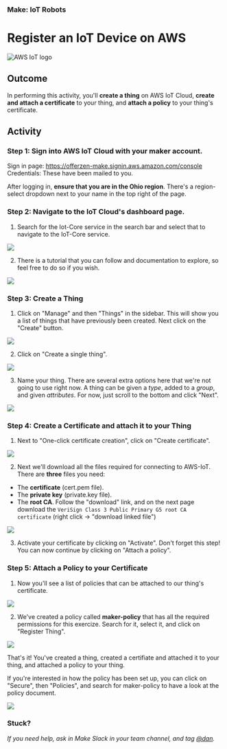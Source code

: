 ### Make: IoT Robots
# Register an IoT Device on AWS

![AWS IoT logo](/images/aws-iot-logo.jpg)

## Outcome

In performing this activity, you'll __create a thing__ on AWS IoT Cloud, __create and attach a certificate__ to your thing, and __attach a policy__ to your thing's certificate.

## Activity

### Step 1: Sign into AWS IoT Cloud with your maker account.

Sign in page: https://offerzen-make.signin.aws.amazon.com/console Credentials: These have been mailed to you.

After logging in, <b>ensure that you are in the Ohio region</b>. There's a region-select dropdown next to your name in the top right of the page.

### Step 2: Navigate to the IoT Cloud's dashboard page.

1. Search for the Iot-Core service in the search bar and select that to navigate to the IoT-Core service.

<img src="images/aws_iot_landing.png">

2. There is a tutorial that you can follow and documentation to explore, so feel free to do so if you wish.

<img src="images/aws_iot_dashboard.png">


### Step 3: Create a Thing

1. Click on "Manage" and then "Things" in the sidebar. This will show you a list of things that have previously been created. Next click on the "Create" button.

<img src="images/manage_things_1.png">

2. Click on "Create a single thing".

<img src="images/create_thing_1.png">

3. Name your thing. There are several extra options here that we're not going to use right now. A thing can be given a <i>type</i>, added to a <i>group</i>, and given <i>attributes</i>. For now, just scroll to the bottom and click "Next".

<img src="images/create_thing_2.png">


### Step 4: Create a Certificate and attach it to your Thing

1. Next to "One-click certificate creation", click on "Create certificate".

<img src="images/create_certificate_1.png">

2. Next we'll download all the files required for connecting to AWS-IoT. There are <b>three</b> files you need:

- The <b>certificate</b> (cert.pem file).
- The <b>private key</b> (private.key file).
- The <b>root CA</b>. Follow the "download" link, and on the next page download the `VeriSign Class 3 Public Primary G5 root CA certificate` (right click -> "download linked file")

<img src="images/create_certificate_2.png">

3. Activate your certificate by clicking on "Activate". Don't forget this step! You can now continue by clicking on "Attach a policy".


### Step 5: Attach a Policy to your Certificate

1. Now you'll see a list of policies that can be attached to our thing's certificate.

<img src="images/attach_policy_1.png">

2. We've created a policy called <b>maker-policy</b> that has all the required permissions for this exercize. Search for it, select it, and click on "Register Thing".

<img src="images/attach_policy_2.png">


That's it! You've created a thing, created a certifiate and attached it to your thing, and attached a policy to your thing.

If you're interested in how the policy has been set up, you can click on "Secure", then "Policies", and search for maker-policy to have a look at the policy document.

<img src="images/policy_details_1.png">

### Stuck?

_If you need help, ask in Make Slack in your team channel, and tag [@dan](https://offerzen-make.slack.com/messages/D9M8BBRNW)._



<!-- ## Extra resources -->
